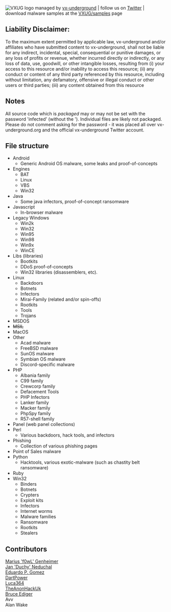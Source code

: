 
![VXUG logo](logo.png)
managed by [vx-underground](https://vx-underground.org) | follow us on [Twitter](https://twitter.com/vxunderground) | download malware samples at the [VXUG/samples](https://vx-underground.org/samples.html) page

## Liability Disclaimer:
To the maximum extent permitted by applicable law, vx-underground and/or affiliates who have submitted content to vx-underground, shall not be liable for any indirect, incidental, special, consequential or punitive damages, or any loss of profits or revenue, whether incurred directly or indirectly, or any loss of data, use, goodwill, or other intangible losses, resulting from (i) your access to this resource and/or inability to access this resource; (ii) any conduct or content of any third party referenced by this resource, including without limitation, any defamatory, offensive or illegal conduct or other users or third parties; (iii) any content obtained from this resource

## Notes
All source code which is *packaged* may or may not be set with the password 'infected' (without the '). Individual files are likely not packaged. Please do not comment asking for the password - it was placed all over vx-underground.org and the official vx-underground Twitter account.

## File structure
- Android
  - Generic Android OS malware, some leaks and proof-of-concepts
- Engines
  - BAT
  - Linux
  - VBS
  - Win32
- Java
  - Some java infectors, proof-of-concept ransomware
- Javascript
  - In-browser malware
- Legacy Windows
  - Win2k
  - Win32
  - Win95
  - Win98
  - Win9x
  - WinCE
- Libs (libraries)
  - Bootkits
  - DDoS proof-of-concepts
  - Win32 libraries (disassemblers, etc).
- Linux
  - Backdoors
  - Botnets
  - Infectors
  - Mirai-Family (related and/or spin-offs)
  - Rootkits
  - Tools
  - Trojans
- MSDOS
- ~~MSIL~~
- MacOS
- Other
  - Acad malware
  - FreeBSD malware
  - SunOS malware
  - Symbian OS malware
  - Discord-specific malware
- PHP
  - Albania family
  - C99 family
  - Crewcorp family
  - Defacement Tools
  - PHP Infectors
  - Lanker family
  - Macker family
  - PhpSpy family
  - R57-shell family
- Panel (web panel collections)
- Perl
  - Various backdoors, hack tools, and infectors
- Phishing
  - Collection of various phishing pages
- Point of Sales malware
- Python
  - Hacktools, various exotic-malware (such as chastity belt ransomware)
- Ruby
- Win32
  - Binders
  - Botnets
  - Crypters
  - Exploit kits
  - Infectors
  - Internet worms
  - Malware families
  - Ransomware
  - Rootkits
  - Stealers

## Contributors
[Marius 'f0wL' Genheimer](https://twitter.com/f0wlsec)  
[Jan 'Duchy' Neduchal](https://twitter.com/DuchyRE)  
[Eduardo P. Gomez](https://eduapps-cdg.github.io/about/)  
[DartPower](https://vk.com/dpteam)  
[Luca364](https://github.com/luca364)  
[TheAnonHackUk](https://github.com/theanonhackuk)  
[Bruce Ediger](https://github.com/bediger4000)  
Avv  
Alan Wake
